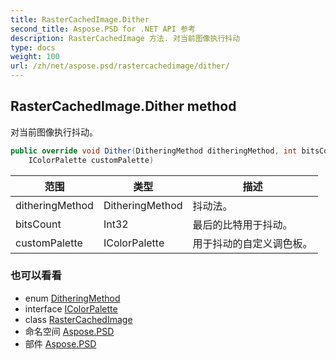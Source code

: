 ```yaml
---
title: RasterCachedImage.Dither
second_title: Aspose.PSD for .NET API 参考
description: RasterCachedImage 方法. 对当前图像执行抖动
type: docs
weight: 100
url: /zh/net/aspose.psd/rastercachedimage/dither/
---
```

## RasterCachedImage.Dither method

对当前图像执行抖动。

```csharp
public override void Dither(DitheringMethod ditheringMethod, int bitsCount, 
    IColorPalette customPalette)
```

| 范围 | 类型 | 描述 |
| --- | --- | --- |
| ditheringMethod | DitheringMethod | 抖动法。 |
| bitsCount | Int32 | 最后的比特用于抖动。 |
| customPalette | IColorPalette | 用于抖动的自定义调色板。 |

### 也可以看看

* enum [DitheringMethod](../../ditheringmethod/)
* interface [IColorPalette](../../icolorpalette/)
* class [RasterCachedImage](../)
* 命名空间 [Aspose.PSD](../../rastercachedimage/)
* 部件 [Aspose.PSD](../../../)


